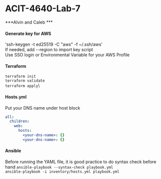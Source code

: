 # ACIT-4640-Lab-7
***Alvin and Caleb ***
#### Generate key for AWS
'ssh-keygen -t ed25519 -C "aws" -f ~/.ssh/aws'\
If needed, add --region to import key script\
Use SSO login or Environmental Variable for your AWS Profile
#### Terraform
`terraform init`\
`terraform validate`\
`terraform apply`\
#### Hosts.yml
Put your DNS name under host block
```yaml
all:
  children:
    web:
      hosts:
        <your-dns-name>: {}
        <your-dns-name>: {}
```
#### Ansible
Before running the YAML file, it is good practice to do syntax check before hand
`ansible-playbook --syntax-check playbook.yml`\
`ansible-playbook -i inventory/hosts.yml playbook.yml`
